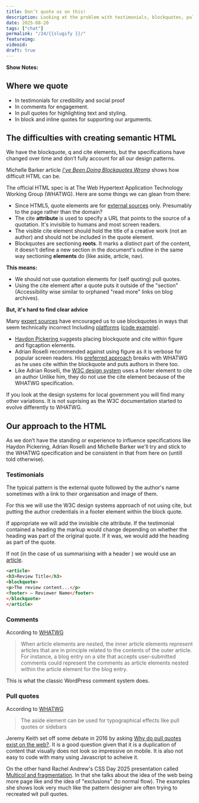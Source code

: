 ```yaml
---
title: Don’t quote us on this! 
description: Looking at the problem with testimonials, blockquotes, pull quotes and the cite element.
date: 2025-08-20
tags: ["chat"]
permalink: "/24/{{slugify }}/"
featureimg: 
videoid:
draft: true
---
```


**Show Notes:**

## Where we quote

- In testimonials for credibility and  social proof
- In comments for engagement.
- In  pull quotes for highlighting text and styling.
- In block and inline quotes for  supporting our arguments.

## The difficulties with creating semantic HTML

We have the blockquote, q and cite elements, but the specifications have changed over time and don’t fully account for all our design patterns.


Michelle Barker article <cite><a href="https://css-irl.info/ive-been-doing-blockquotes-wrong/">I’ve Been Doing Blockquotes Wrong</a></cite> shows how difficult HTML can be. 

The official HTML spec is at The Web Hypertext Application Technology Working Group (WHATWG). Here are some things we can glean from there:

- Since HTML5, quote elements are for <a href="https://html.spec.whatwg.org/multipage/grouping-content.html#the-blockquote-element">external sources</a> only. Presumably to the page rather than the domain?
- The cite **attribute** is used to specify a URL that points to the source of a quotation. It's invisible to humans and most screen readers.
- The visible cite element should hold the title of a creative work (not an author) and should not be included in the quote element.
- Blockquotes are sectioning **roots**. It marks a distinct part of the content, it doesn't define a new section in the document's outline in the same way sectioning **elements** do (like aside, article, nav).

**This means:**
- We should not use quotation elements for (self quoting) pull quotes.
- Using the cite element after a quote puts it outside of the "section" (Accessibility wise similar to orphaned "read more" links on blog archives).

**But, it's hard to find clear advice**

Many [expert sources](https://html5doctor.com/cite-and-blockquote-reloaded/) have encouraged us to use blockquotes in ways that seem technically incorrect Including [platforms](https://wordpress.com/support/wordpress-editor/blocks/quote-block/#insert-your-quote) ([code example](https://theadminbar.com/accessibility-weekly/coding-blockquotes/)).

-  [Haydon Pickering ](https://heydonworks.com/article/the-blockquote-element/) suggests placing blockquote and cite within figure and figcaption elements.
- Adrian Roselli recommended against using figure as it is verbose for popular screen readers. His [preferred approach](https://adrianroselli.com/2023/07/blockquotes-in-screen-readers.html#Example07) breaks with WHATWG as he uses cite within the blockquote and puts authors in there too.
 - Like Adrian Roselli, the [W3C design system](https://design-system.w3.org/components/quote.html) uses a footer element to cite an author Unlike him, they do not use the cite element because of the WHATWG specification.

 If you look at the design systems for local government you will find many other variations. It is not suprising as the W3C documentation started to evolve differently to WHATWG.

 ## Our approach to the HTML

As we don’t have the standing or experience to influence specifications like Haydon Pickering, Adrian Roselli and Michelle Barker we'll try and stick to the WHATWG specification and be consistent in that from here on (untill told otherwise).

###  Testimonials 

The typical pattern is the external quote followed by the author's name sometimes with a link to their organisation and image of them.

For this we will use the W3C design systems approach of not using cite, but putting the author credentials in a footer element within the block quote.

If appropriate we will add the invisible cite attribute. If the testimonial contained a heading the markup would change depending on whether the heading was part of the original quote. If it was, we would add the heading as part of the quote. 

 If not (in the case of us summarising with a header ) we would use an [article](https://html.spec.whatwg.org/multipage/sections.html#the-article-element).

```html
<article>
<h3>Review Title</h3>
<blockquote>
<p>The review content...</p>
<footer> — Reviewer Name</footer>
</blockquote>
</article> 
 ```

 ###  Comments 

 According to [WHATWG](https://html.spec.whatwg.org/multipage/sections.html#the-article-element)

 <blockquote>
 When article elements are nested, the inner article elements represent articles that are in principle related to the contents of the outer article. For instance, a blog entry on a site that accepts user-submitted comments could represent the comments as article elements nested within the article element for the blog entry.
 </blockquote>

 This is what the classic WordPress comment system does.

  ###  Pull quotes

   According to [WHATWG](https://html.spec.whatwg.org/multipage/sections.html#the-aside-element)

   <blockquote>
   The aside element can be used for typographical effects like pull quotes or sidebars
   </blockquote>

   Jeremy Keith set off some debate in 2016 by asking [Why do pull quotes exist on the web?](https://adactio.com/journal/11102). It is a good question given that it is a duplication of content that visually does not look so impressive on mobile. It is also not easy to code with many using Javascript to acheive it.

   On the other hand Rachel Andrew's CSS Day 2025 presentation called [Multicol and fragmentation](https://www.youtube.com/watch?v=NfwDP9shxNQ&t=2493s). In that she talks about the idea of the web being more page like and the idea of "exclusions" (to normal flow). The examples she shows look very much like the  pattern designer are often trying to recreated wit pull quotes. 
